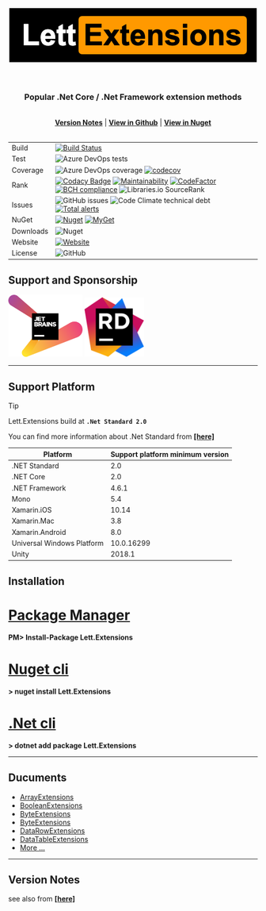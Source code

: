 <div>
<center><img src="./images/logo.png" width="500" height="109">
<br/>
<br/>
<br/>
<h3>Popular .Net Core / .Net Framework extension methods</h3>
<br/>
<b><a href="version_notes.md">Version Notes</a></b> | <b><a href="https://github.com/viacooky/Lett.Extensions/">View in Github</a></b> | <b><a href="https://www.nuget.org/packages/Lett.Extensions/">View in Nuget</a></b></center>

</div>
<br/>

|           |                                                                                                                                                                                                                                                                                                                                                                                                                                                                                                                                                                                                                                                                                                                                                                                                                                                              |
| --------- | ------------------------------------------------------------------------------------------------------------------------------------------------------------------------------------------------------------------------------------------------------------------------------------------------------------------------------------------------------------------------------------------------------------------------------------------------------------------------------------------------------------------------------------------------------------------------------------------------------------------------------------------------------------------------------------------------------------------------------------------------------------------------------------------------------------------------------------------------------------ |
| Build     | [![Build Status](https://dev.azure.com/viacooky/Lett.Extensions/_apis/build/status/viacooky.Lett.Extensions?branchName=master)](https://dev.azure.com/viacooky/Lett.Extensions/_build/latest?definitionId=8&branchName=master)                                                                                                                                                                                                                                                                                                                                                                                                                                                                                                                                                                                                                               |
| Test      | ![Azure DevOps tests ](https://img.shields.io/azure-devops/tests/viacooky/Lett.Extensions/8/master.svg?compact_message)                                                                                                                                                                                                                                                                                                                                                                                                                                                                                                                                                                                                                                                                                                                                      |
| Coverage  | ![Azure DevOps coverage](https://img.shields.io/azure-devops/coverage/viacooky/Lett.Extensions/8/master.svg?color=9cf) [![codecov](https://codecov.io/gh/viacooky/Lett.Extensions/branch/master/graph/badge.svg)](https://codecov.io/gh/viacooky/Lett.Extensions)                                                                                                                                                                                                                                                                                                                                                                                                                                                                                                                                                                                            |
| Rank      | [![Codacy Badge](https://api.codacy.com/project/badge/Grade/ef28989ffe5848a5877b1e1ef8c6162e)](https://www.codacy.com/app/viacooky/Lett.Extensions?utm_source=github.com&utm_medium=referral&utm_content=viacooky/Lett.Extensions&utm_campaign=Badge_Grade)  [![Maintainability](https://api.codeclimate.com/v1/badges/0b962164039e8807500e/maintainability)](https://codeclimate.com/github/viacooky/Lett.Extensions/maintainability) [![CodeFactor](https://www.codefactor.io/repository/github/viacooky/lett.extensions/badge/master)](https://www.codefactor.io/repository/github/viacooky/lett.extensions/overview/master) [![BCH compliance](https://bettercodehub.com/edge/badge/viacooky/Lett.Extensions?branch=master)](https://bettercodehub.com/) ![Libraries.io SourceRank](https://img.shields.io/librariesio/sourcerank/nuget/Lett.Extensions) |
| Issues    | ![GitHub issues](https://img.shields.io/github/issues/viacooky/Lett.Extensions) ![Code Climate technical debt](https://img.shields.io/codeclimate/tech-debt/viacooky/Lett.Extensions)  [![Total alerts](https://img.shields.io/lgtm/alerts/g/viacooky/Lett.Extensions.svg?logo=lgtm&logoWidth=18)](https://lgtm.com/projects/g/viacooky/Lett.Extensions/alerts/)                                                                                                                                                                                                                                                                                                                                                                                                                                                                                             |
| NuGet     | [![Nuget](https://img.shields.io/nuget/v/Lett.Extensions.svg)](https://www.nuget.org/packages/Lett.Extensions/) [![MyGet](https://img.shields.io/myget/lett/v/Lett.Extensions.svg?label=MyGet)](https://www.myget.org/feed/lett/package/nuget/Lett.Extensions)                                                                                                                                                                                                                                                                                                                                                                                                                                                                                                                                                                                               |
| Downloads | ![Nuget](https://img.shields.io/nuget/dt/Lett.Extensions.svg)                                                                                                                                                                                                                                                                                                                                                                                                                                                                                                                                                                                                                                                                                                                                                                                                |
| Website   | [![Website](https://img.shields.io/website/https/viacooky.github.io/Lett.Extensions)](https://viacooky.github.io/Lett.Extensions)                                                                                                                                                                                                                                                                                                                                                                                                                                                                                                                                                                                                                                                                                                                            |
| License   | ![GitHub](https://img.shields.io/github/license/viacooky/Lett.Extensions.svg)                                                                                                                                                                                                                                                                                                                                                                                                                                                                                                                                                                                                                                                                                                                                                                                |

## Support and Sponsorship

<a herf="https://www.jetbrains.com/?from=Lett.Extensions" target="_blank"><img src="images/jetbrains-variant-2.png" width="150" alt="JetBrains"></a>
<a herf="https://www.jetbrains.com/rider/?from=Lett.Extensions" target="_blank"><img src="images/ride.png" width="120" alt="JetBrains"></a>

---

## Support Platform

> [!TIP]
> Lett.Extensions build at **`.Net Standard 2.0`**
>
> You can find more information about .Net Standard from [**[here]**](https://docs.microsoft.com/en-us/dotnet/standard/net-standard#net-implementation-support)

| Platform                   | Support platform minimum version |
| -------------------------- | -------------------------------- |
| .NET Standard              | 2.0                              |
| .NET Core                  | 2.0                              |
| .NET Framework             | 4.6.1                            |
| Mono                       | 5.4                              |
| Xamarin.iOS                | 10.14                            |
| Xamarin.Mac                | 3.8                              |
| Xamarin.Android            | 8.0                              |
| Universal Windows Platform | 10.0.16299                       |
| Unity                      | 2018.1                           |

## Installation

# [**Package Manager**](#tab/tabid-a)

**PM> Install-Package Lett.Extensions**

# [**Nuget cli**](#tab/tabid-b)

**> nuget install Lett.Extensions**

# [**.Net cli**](#tab/tabid-c)

**> dotnet add package Lett.Extensions**

---

## Ducuments

- [ArrayExtensions](api/Lett.Extensions.ArrayExtensions.yml)
- [BooleanExtensions](api/Lett.Extensions.BooleanExtensions.yml)
- [ByteExtensions](api/Lett.Extensions.BooleanExtensions.yml)
- [ByteExtensions](api/Lett.Extensions.BooleanExtensions.yml)
- [DataRowExtensions](api/Lett.Extensions.DataRowExtensions.yml)
- [DataTableExtensions](api/Lett.Extensions.DataTableExtensions.yml)
- [More ...](api/Lett.Extensions.yml)

---

## Version Notes

see also from [**[here]**](version_notes.md)
